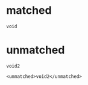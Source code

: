 # matched

```dexscript
void
```

# unmatched

```dexscript
void2
```

```dexscript
<unmatched>void2</unmatched>
```